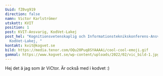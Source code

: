 ```yaml
---
Uuid: fZ0vg919
direction: false
namn: Victor Karlströmer
utskott: KVIT
position: 1
post: KVIT-Ansvarig, KodVet-Lakej
post_hel: "Kognitionsvetenskaplig och Informationsteknikskonferens-Ansvarig,
  KodVet-Lakej, "
kontakt: kvit@kogvet.se
bild: https://media.tenor.com/OQu20Puq8SYAAAAi/cool-cool-emoji.gif
gammal: https://www.kogvet.se/wp-content/uploads/2022/02/vic_bild-1.jpg
---
```

Hej det ä jag som är ViCtor. Är också med i kodvet :)
